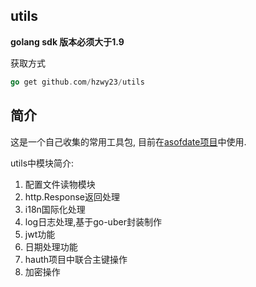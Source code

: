 ## utils 

**golang sdk 版本必须大于1.9**

获取方式

```go
go get github.com/hzwy23/utils
```

## 简介

这是一个自己收集的常用工具包, 目前在[asofdate项目](https://github.com/hzwy23/asofdate)中使用.

utils中模块简介:

1. 配置文件读物模块
2. http.Response返回处理
3. i18n国际化处理
4. log日志处理,基于go-uber封装制作
5. jwt功能
6. 日期处理功能
7. hauth项目中联合主键操作
8. 加密操作
